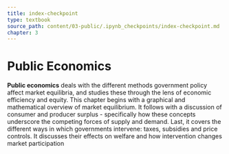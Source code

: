 ```yaml
---
title: index-checkpoint
type: textbook
source_path: content/03-public/.ipynb_checkpoints/index-checkpoint.md
chapter: 3
---
```


# Public Economics

**Public economics** deals with the different methods government policy affect market equilibria, and studies these through the lens of economic efficiency and equity. This chapter begins with a graphical and mathematical overview of market equilibrium. It follows with a discussion of consumer and producer surplus - specifically how these concepts underscore the competing forces of supply and demand. Last, it covers the different ways in which governments intervene: taxes, subsidies and price controls. It discusses their effects on welfare and how intervention changes market participation
